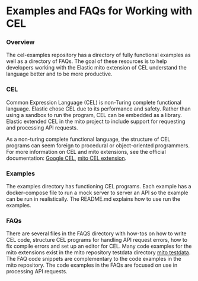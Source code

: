 # Examples and FAQs for Working with CEL

### Overview
The cel-examples repository has a directory of fully functional examples as
well as a directory of FAQs. The goal of these resources is to help developers 
working with the Elastic mito extension of CEL understand the language better 
and to be more productive. 

### CEL
Common Expression Language (CEL) is non-Turing complete functional language.
Elastic chose CEL due to its performance and safety. Rather than using a sandbox 
to run the program, CEL can be embedded as a library. Elastic extended CEL in 
the mito project to include support for requesting and processing API requests.

As a non-turing complete functional language, the structure of CEL programs can 
seem foreign to procedural or object-oriented programmers. For more information 
on CEL and mito extensions, see the official documentation:
[Google CEL](https://github.com/google/CEL-spec/blob/master/doc/langdef.md),
[mito CEL extension](https://www.elastic.co/docs/reference/beats/filebeat/filebeat-input-CEL). 

### Examples
The examples directory has functioning CEL programs. Each example has a 
docker-compose file to run a mock server to server an API so the example can
be run in realistically. The README.md explains how to use run the examples.

### FAQs
There are several files in the FAQS directory with how-tos on how to write CEL
code, structure CEL programs for handling API request errors, how to fix
compile errors and set up an editor for CEL. Many code examples for the mito
extensions exist in the mito repository testdata directory
[mito testdata](https://github.com/elastic/mito/tree/dev/testdata). The FAQ
code snippets are complementary to the code examples in the mito repository.
The code examples in the FAQs are focused on use in processing API requests.
